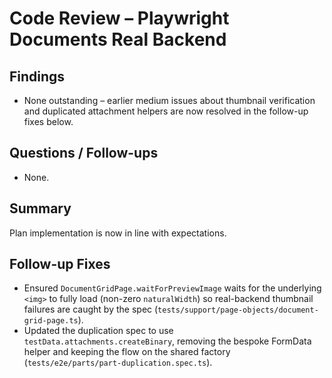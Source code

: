 # Code Review – Playwright Documents Real Backend

## Findings
- None outstanding – earlier medium issues about thumbnail verification and duplicated attachment helpers are now resolved in the follow-up fixes below.

## Questions / Follow-ups
- None.

## Summary
Plan implementation is now in line with expectations.

## Follow-up Fixes
- Ensured `DocumentGridPage.waitForPreviewImage` waits for the underlying `<img>` to fully load (non-zero `naturalWidth`) so real-backend thumbnail failures are caught by the spec (`tests/support/page-objects/document-grid-page.ts`).
- Updated the duplication spec to use `testData.attachments.createBinary`, removing the bespoke FormData helper and keeping the flow on the shared factory (`tests/e2e/parts/part-duplication.spec.ts`).
